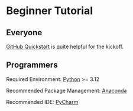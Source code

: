 # Beginner Tutorial

## Everyone

[GitHub Quickstart](https://docs.github.com/en/get-started/quickstart) is quite helpful for the kickoff.

## Programmers

Required Environment: [Python](https://python.org) >= 3.12

Recommended Package Management: [Anaconda](https://www.anaconda.com/)

Recommended IDE: [PyCharm](https://www.jetbrains.com/pycharm)